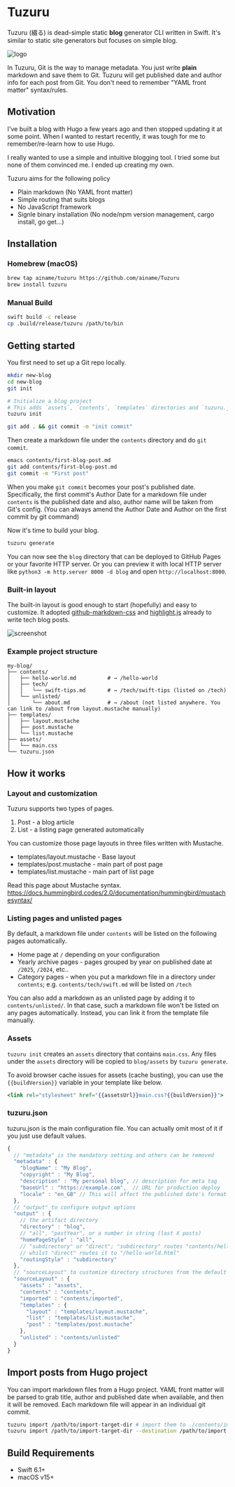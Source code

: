 # Tuzuru

Tuzuru (綴る) is dead-simple static **blog** generator CLI written in Swift. It's similar to static site generators but focuses on simple blog.

![logo](.github/assets/logo.png)

In Tuzuru, Git is the way to manage metadata. You just write **plain** markdown and save them to Git.
Tuzuru will get published date and author info for each post from Git. You don't need to remember "YAML front matter" syntax/rules.

## Motivation

I've built a blog with Hugo a few years ago and then stopped updating it at some point.
When I wanted to restart recently, it was tough for me to remember/re-learn how to use Hugo.

I really wanted to use a simple and intuitive blogging tool.
I tried some but none of them convinced me. I ended up creating my own.

Tuzuru aims for the following policy

* Plain markdown (No YAML front matter)
* Simple routing that suits blogs
* No JavaScript framework
* Signle binary installation (No node/npm version management, cargo install, go get...)

## Installation

### Homebrew (macOS)

```bash
brew tap ainame/tuzuru https://github.com/ainame/Tuzuru
brew install tuzuru
```

### Manual Build

```bash
swift build -c release
cp .build/release/tuzuru /path/to/bin
```

## Getting started

You first need to set up a Git repo locally.

```bash
mkdir new-blog
cd new-blog
git init

# Initialize a blog project
# This adds `assets`, `contents`, `templates` directories and `tuzuru.json`
tuzuru init

git add . && git commit -m "init commit"
```

Then create a markdown file under the `contents` directory and do `git commit`.

``` bash
emacs contents/first-blog-post.md
git add contents/first-blog-post.md
git commit -m "First post"
```

When you make `git commit` becomes your post's published date.
Specifically, the first commit's Author Date for a markdown file under `contents` is the published date and also, author name will be taken from Git's config. (You can always amend the Author Date and Author on the first commit by git command)

Now it's time to build your blog.

``` bash
tuzuru generate
```

You can now see the `blog` directory that can be deployed to GitHub Pages or your favorite HTTP server.
Or you can preview it with local HTTP server like `python3 -m http.server 8000 -d blog` and open `http://localhost:8000`.

### Built-in layout

The built-in layout is good enough to start (hopefully) and easy to customize.
It adopted [github-markdown-css](https://github.com/sindresorhus/github-markdown-css) and [highlight.js](https://highlightjs.org/) already to write tech blog posts.

![screenshot](.github/assets/screenshot.png)

### Example project structure

```
my-blog/
├── contents/
│   ├── hello-world.md          # → /hello-world
│   ├── tech/
│   │   └── swift-tips.md       # → /tech/swift-tips (listed on /tech)
│   └── unlisted/
│       └── about.md            # → /about (not listed anywhere. You can link to /about from layout.mustache manually)
├── templates/
│   ├── layout.mustache
│   ├── post.mustache
│   └── list.mustache
├── assets/
│   └── main.css
└── tuzuru.json
```

## How it works

### Layout and customization

Tuzuru supports two types of pages.

1. Post - a blog article
2. List - a listing page generated automatically

You can customize those page layouts in three files written with Mustache.

* templates/layout.mustache - Base layout
* templates/post.mustache - main part of post page
* templates/list.mustache - main part of list page

Read this page about Mustache syntax.
https://docs.hummingbird.codes/2.0/documentation/hummingbird/mustachesyntax/

### Listing pages and unlisted pages

By default, a markdown file under `contents` will be listed on the following pages automatically.

* Home page at `/` depending on your configuration
* Yearly archive pages - pages grouped by year on published date at `/2025`, `/2024`, etc..
* Category pages - when you put a markdown file in a directory under `contents`; e.g. `contents/tech/swift.md` will be listed on `/tech`

You can also add a markdown as an unlisted page by adding it to `contents/unlisted/`. In that case, such a markdown file won't be listed on any pages automatically. Instead, you can link it from the template file manually.

### Assets

`tuzuru init` creates an `assets` directory that contains `main.css`.
Any files under the `assets` directory will be copied to `blog/assets` by `tuzuru generate`.

To avoid browser cache issues for assets (cache busting), you can use the `{{buildVersion}}` variable in your template like below.

```mustache
<link rel="stylesheet" href="{{assetsUrl}}main.css?{{buildVersion}}">
```

### tuzuru.json

tuzuru.json is the main configuration file.
You can actually omit most of it if you just use default values.

```javascript
{
  // "metadata" is the mandatory setting and others can be removed
  "metadata" : {
    "blogName" : "My Blog",
    "copyright" : "My Blog",
    "description" : "My personal blog", // description for meta tag
    "baseUrl" : "https://example.com",  // URL for production deploy
    "locale" : "en_GB" // This will affect the published date's format
  },
  // "output" to configure output options
  "output" : {
    // the artifact directory
    "directory" : "blog",
    // "all", "pastYear", or a number in string (last X posts)
    "homePageStyle" : "all",
    // "subdirectory" or "direct"; "subdirectory" routes "contents/hello-world.md" to "/hello-world",
    // whilst "direct" routes it to "/hello-world.html"
    "routingStyle" : "subdirectory"
  },
  // "sourceLayout" to customize directory structures from the default values but you typically don't need to do this
  "sourceLayout" : {
    "assets" : "assets",
    "contents" : "contents",
    "imported" : "contents/imported",
    "templates" : {
      "layout" : "templates/layout.mustache",
      "list" : "templates/list.mustache",
      "post" : "templates/post.mustache"
    },
    "unlisted" : "contents/unlisted"
  }
}
```

## Import posts from Hugo project

You can import markdown files from a Hugo project. YAML front matter will be parsed to grab title, author and published date when available, and then it will be removed. Each markdown file will appear in an individual git commit.

```bash
tuzuru import /path/to/import-target-dir # import them to ./contents/imported by default
tuzuru import /path/to/import-target-dir --destination /path/to/import
```

## Build Requirements

- Swift 6.1+
- macOS v15+
